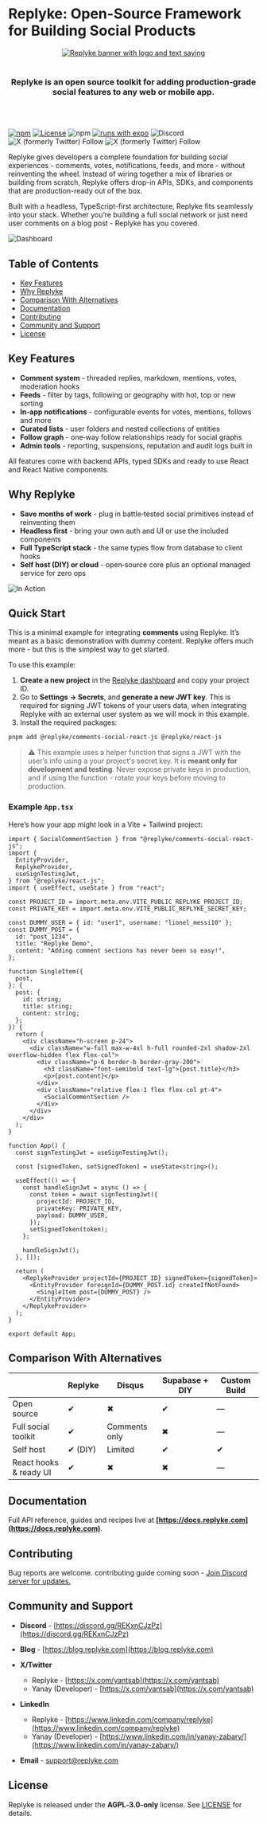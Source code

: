 # Replyke: Open-Source Framework for Building Social Products

<!-- <a target="_blank" href="https://discord.gg/REKxnCJzPz"><img src="https://dcbadge.limes.pink/api/server/REKxnCJzPz?compact=true" alt="" /></a> -->

<p align="center">
    <a href="https://replyke.com" target="_blank"><img src="assets/banner.webp" alt="Replyke banner with logo and text saying "Empowering developers to build engaging communities inside their apps"></a>
    <br />
    <br />
    <h3 align="center">Replyke is an open source toolkit for adding production‑grade social features to any web or mobile app.</h3>
    <br />
    <br />
</p>

[![npm](https://img.shields.io/npm/v/@replyke/core.svg?label=npm%20%40replyke%2Fcore)](https://www.npmjs.com/package/@replyke/core)
[![License](https://img.shields.io/github/license/replyke/monorepo)](LICENSE) ![npm](https://img.shields.io/badge/types-included-blue)
[![runs with expo](https://img.shields.io/badge/Runs%20with%20Expo-4630EB.svg?&logo=EXPO&labelColor=f3f3f3&logoColor=000)](https://expo.io/)
![Discord](https://img.shields.io/discord/1325775309148000288?label=Discord&logo=discord&logoColor=white)
![X (formerly Twitter) Follow](https://img.shields.io/twitter/follow/replykejs)
![X (formerly Twitter) Follow](https://img.shields.io/twitter/follow/yantsab)

Replyke gives developers a complete foundation for building social experiences - comments, votes, notifications, feeds, and more - without reinventing the wheel. Instead of wiring together a mix of libraries or building from scratch, Replyke offers drop-in APIs, SDKs, and components that are production-ready out of the box.

Built with a headless, TypeScript-first architecture, Replyke fits seamlessly into your stack. Whether you’re building a full social network or just need user comments on a blog post - Replyke has you covered.

![Dashboard](/assets/dashboard.webp)

## Table of Contents

- [Key Features](#key-features)
- [Why Replyke](#why-replyke)
- [Comparison With Alternatives](#comparison-with-alternatives)
- [Documentation](#documentation)
- [Contributing](#contributing)
- [Community and Support](#community-and-support)
- [License](#license)

## Key Features

- **Comment system** - threaded replies, markdown, mentions, votes, moderation hooks
- **Feeds** - filter by tags, following or geography with hot, top or new sorting
- **In‑app notifications** - configurable events for votes, mentions, follows and more
- **Curated lists** - user folders and nested collections of entities
- **Follow graph** - one‑way follow relationships ready for social graphs
- **Admin tools** - reporting, suspensions, reputation and audit logs built in

All features come with backend APIs, typed SDKs and ready to use React and React Native components.

## Why Replyke

- **Save months of work** - plug in battle‑tested social primitives instead of reinventing them
- **Headless first** - bring your own auth and UI or use the included components
- **Full TypeScript stack** - the same types flow from database to client hooks
- **Self host (DIY) or cloud** - open‑source core plus an optional managed service for zero ops

![In Action](/assets/action-optimized.gif)

## Quick Start

This is a minimal example for integrating **comments** using Replyke. It’s meant as a basic demonstration with dummy content. Replyke offers much more - but this is the simplest way to get started.

To use this example:

1. **Create a new project** in the [Replyke dashboard](https://dashboard.replyke.com) and copy your project ID.
2. Go to **Settings → Secrets**, and **generate a new JWT key**. This is required for signing JWT tokens of your users data, when integrating Replyke with an external user system as we will mock in this example.
3. Install the required packages:

```bash
pnpm add @replyke/comments-social-react-js @replyke/react-js
```

> ⚠️ This example uses a helper function that signs a JWT with the user’s info using a your project's secret key. It is **meant only for development and testing**. Never expose private keys in production, and if using the function - rotate your keys before moving to production.

### Example `App.tsx`

Here’s how your app might look in a Vite + Tailwind project:

```tsx
import { SocialCommentSection } from "@replyke/comments-social-react-js";
import {
  EntityProvider,
  ReplykeProvider,
  useSignTestingJwt,
} from "@replyke/react-js";
import { useEffect, useState } from "react";

const PROJECT_ID = import.meta.env.VITE_PUBLIC_REPLYKE_PROJECT_ID;
const PRIVATE_KEY = import.meta.env.VITE_PUBLIC_REPLYKE_SECRET_KEY;

const DUMMY_USER = { id: "user1", username: "lionel_messi10" };
const DUMMY_POST = {
  id: "post_1234",
  title: "Replyke Demo",
  content: "Adding comment sections has never been so easy!",
};

function SingleItem({
  post,
}: {
  post: {
    id: string;
    title: string;
    content: string;
  };
}) {
  return (
    <div className="h-screen p-24">
      <div className="w-full max-w-4xl h-full rounded-2xl shadow-2xl overflow-hidden flex flex-col">
        <div className="p-6 border-b border-gray-200">
          <h3 className="font-semibold text-lg">{post.title}</h3>
          <p>{post.content}</p>
        </div>
        <div className="relative flex-1 flex flex-col pt-4">
          <SocialCommentSection />
        </div>
      </div>
    </div>
  );
}

function App() {
  const signTestingJwt = useSignTestingJwt();

  const [signedToken, setSignedToken] = useState<string>();

  useEffect(() => {
    const handleSignJwt = async () => {
      const token = await signTestingJwt({
        projectId: PROJECT_ID,
        privateKey: PRIVATE_KEY,
        payload: DUMMY_USER,
      });
      setSignedToken(token);
    };

    handleSignJwt();
  }, []);

  return (
    <ReplykeProvider projectId={PROJECT_ID} signedToken={signedToken}>
      <EntityProvider foreignId={DUMMY_POST.id} createIfNotFound>
        <SingleItem post={DUMMY_POST} />
      </EntityProvider>
    </ReplykeProvider>
  );
}

export default App;
```

## Comparison With Alternatives

|                        | **Replyke** | Disqus        | Supabase + DIY | Custom Build |
| ---------------------- | ----------- | ------------- | -------------- | ------------ |
| Open source            | ✔           | ✖             | ✔              | —            |
| Full social toolkit    | ✔           | Comments only | ✖              | —            |
| Self host              | ✔ (DIY)     | Limited       | ✔              | ✔            |
| React hooks & ready UI | ✔           | ✖             | ✖              | —            |

## Documentation

Full API reference, guides and recipes live at **[https://docs.replyke.com](https://docs.replyke.com)**.

## Contributing

Bug reports are welcome. contributing guide coming soon - [Join Discord server for updates.](https://discord.gg/REKxnCJzPz)

<!-- ---
1. Read the [contributing guide](CONTRIBUTING.md)
2. Pick an issue or open a discussion
3. Run `pnpm test` before pushing

Good first issues are tagged with **good first issue**. -->

## Community and Support

- **Discord** - [https://discord.gg/REKxnCJzPz](https://discord.gg/REKxnCJzPz)
- **Blog** - [https://blog.replyke.com](https://blog.replyke.com)

- **X/Twitter**
  - Replyke - [https://x.com/yantsab](https://x.com/yantsab)
  - Yanay (Developer) - [https://x.com/yantsab](https://x.com/yantsab)
- **LinkedIn**

  - Replyke - [https://www.linkedin.com/company/replyke](https://www.linkedin.com/company/replyke)
  - Yanay (Developer) - [https://www.linkedin.com/in/yanay-zabary/](https://www.linkedin.com/in/yanay-zabary/)

- **Email** - [support@replyke.com](mailto:support@replyke.com)

## License

Replyke is released under the **AGPL‑3.0‑only** license. See [LICENSE](LICENSE) for details.
